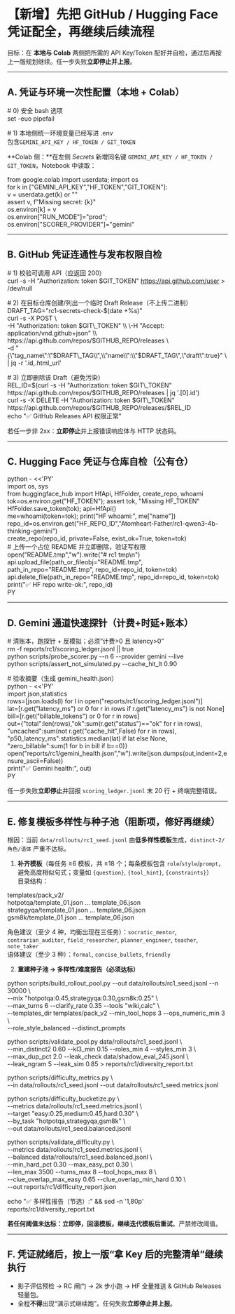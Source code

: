 # **【新增】先把 GitHub / Hugging Face 凭证配全，再继续后续流程**

目标：在 **本地与 Colab** 两侧把所需的 API Key/Token 配好并自检，通过后再按上一版规划继续。任一步失败**立即停止并上报**。

---

## **A. 凭证与环境一次性配置（本地 \+ Colab）**

\# 0\) 安全 bash 选项  
set \-euo pipefail

\# 1\) 本地侧统一环境变量已经写进 .env  
包含`GEMINI_API_KEY / HF_TOKEN / GIT_TOKEN`

\*\*Colab 侧：\*\*在左侧 *Secrets* 新增同名键 `GEMINI_API_KEY / HF_TOKEN / GIT_TOKEN`，Notebook 中读取：

from google.colab import userdata; import os  
for k in \["GEMINI\_API\_KEY","HF\_TOKEN","GIT\_TOKEN"\]:  
    v \= userdata.get(k) or ""  
    assert v, f"Missing secret: {k}"  
    os.environ\[k\] \= v  
os.environ\["RUN\_MODE"\]="prod"; os.environ\["SCORER\_PROVIDER"\]="gemini"

---

## **B. GitHub 凭证连通性与发布权限自检**

\# 1\) 校验可调用 API（应返回 200）  
curl \-s \-H "Authorization: token $GIT\_TOKEN" https://api.github.com/user \> /dev/null

\# 2\) 在目标仓库创建/列出一个临时 Draft Release（不上传二进制）  
DRAFT\_TAG="rc1-secrets-check-$(date \+%s)"  
curl \-s \-X POST \\  
  \-H "Authorization: token $GIT\_TOKEN" \\  
  \-H "Accept: application/vnd.github+json" \\  
  https://api.github.com/repos/$GITHUB\_REPO/releases \\  
  \-d "{\\"tag\_name\\":\\"$DRAFT\_TAG\\",\\"name\\":\\"$DRAFT\_TAG\\",\\"draft\\":true}" \\  
  | jq \-r '.id,.html\_url'

\# 3\) 立即删除该 Draft（避免污染）  
REL\_ID=$(curl \-s \-H "Authorization: token $GIT\_TOKEN" https://api.github.com/repos/$GITHUB\_REPO/releases | jq '.\[0\].id')  
curl \-s \-X DELETE \-H "Authorization: token $GIT\_TOKEN" https://api.github.com/repos/$GITHUB\_REPO/releases/$REL\_ID  
echo "✅ GitHub Releases API 权限正常"

若任一步非 2xx：**立即停止**并上报错误响应体与 HTTP 状态码。

---

## **C. Hugging Face 凭证与仓库自检（公有仓）**

python \- \<\<'PY'  
import os, sys  
from huggingface\_hub import HfApi, HfFolder, create\_repo, whoami  
tok=os.environ.get("HF\_TOKEN"); assert tok, "Missing HF\_TOKEN"  
HfFolder.save\_token(tok); api=HfApi()  
me=whoami(token=tok); print("HF whoami:", me\["name"\])  
repo\_id=os.environ.get("HF\_REPO\_ID","Atomheart-Father/rc1-qwen3-4b-thinking-gemini")  
create\_repo(repo\_id, private=False, exist\_ok=True, token=tok)  
\# 上传一个占位 README 并立即删除，验证写权限  
open("README.tmp","w").write("\# rc1 tmp\\n")  
api.upload\_file(path\_or\_fileobj="README.tmp", path\_in\_repo="README.tmp", repo\_id=repo\_id, token=tok)  
api.delete\_file(path\_in\_repo="README.tmp", repo\_id=repo\_id, token=tok)  
print("✅ HF repo write-ok:", repo\_id)  
PY

---

## **D. Gemini 通道快速探针（计费+时延+账本）**

\# 清账本，跑探针 \+ 反模拟；必须“计费\>0 且 latency\>0”  
rm \-f reports/rc1/scoring\_ledger.jsonl || true  
python scripts/probe\_scorer.py \--n 6 \--provider gemini \--live  
python scripts/assert\_not\_simulated.py \--cache\_hit\_lt 0.90

\# 验收摘要（生成 gemini\_health.json）  
python \- \<\<'PY'  
import json,statistics  
rows=\[json.loads(l) for l in open("reports/rc1/scoring\_ledger.jsonl")\]  
lat=\[r.get("latency\_ms") or 0 for r in rows if r.get("latency\_ms") is not None\]  
bill=\[r.get("billable\_tokens") or 0 for r in rows\]  
out={"total":len(rows),"ok":sum(r.get("status")=="ok" for r in rows),  
     "uncached":sum(not r.get("cache\_hit",False) for r in rows),  
     "p50\_latency\_ms":statistics.median(lat) if lat else None,  
     "zero\_billable":sum(1 for b in bill if b==0)}  
open("reports/rc1/gemini\_health.json","w").write(json.dumps(out,indent=2,ensure\_ascii=False))  
print("✅ Gemini health:", out)  
PY

任一步失败**立即停止**并回报 `scoring_ledger.jsonl` 末 20 行 \+ 终端完整错误。

---

## **E. 修复模板多样性与种子池（阻断项，修好再继续）**

根因：当前 `data/rollouts/rc1_seed.jsonl` 由**低多样性模板**生成，`distinct-2/角色/语体` 严重不达标。

1. **补齐模板**（每任务 ≥6 模板，共 ≥18 个；每条模板包含 `role`/`style`/`prompt`，避免高度相似句式；变量如 `{question}`, `{tool_hint}`, `{constraints}`）  
   目录结构：

templates/pack\_v2/  
  hotpotqa/template\_01.json ... template\_06.json  
  strategyqa/template\_01.json ... template\_06.json  
  gsm8k/template\_01.json ... template\_06.json

角色建议（至少 4 种，均衡出现在三任务）：`socratic_mentor`, `contrarian_auditor`, `field_researcher`, `planner_engineer`, `teacher`, `note_taker`  
语体建议（至少 3 种）：`formal`, `concise_bullets`, `friendly`

2. **重建种子池 → 多样性/难度报告（必须达标）**

python scripts/build\_rollout\_pool.py \--out data/rollouts/rc1\_seed.jsonl \--n 30000 \\  
  \--mix "hotpotqa:0.45,strategyqa:0.30,gsm8k:0.25" \\  
  \--max\_turns 6 \--clarify\_rate 0.35 \--tools "wiki,calc" \\  
  \--templates\_dir templates/pack\_v2 \--min\_tool\_hops 3 \--ops\_numeric\_min 3 \\  
  \--role\_style\_balanced \--distinct\_prompts

python scripts/validate\_pool.py data/rollouts/rc1\_seed.jsonl \\  
  \--min\_distinct2 0.60 \--kl3\_min 0.15 \--roles\_min 4 \--styles\_min 3 \\  
  \--max\_dup\_pct 2.0 \--leak\_check data/shadow\_eval\_245.jsonl \\  
  \--leak\_ngram 5 \--leak\_sim 0.85 \> reports/rc1/diversity\_report.txt

python scripts/difficulty\_metrics.py \\  
  \--in data/rollouts/rc1\_seed.jsonl \--out data/rollouts/rc1\_seed.metrics.jsonl

python scripts/difficulty\_bucketize.py \\  
  \--metrics data/rollouts/rc1\_seed.metrics.jsonl \\  
  \--target "easy:0.25,medium:0.45,hard:0.30" \\  
  \--by\_task "hotpotqa,strategyqa,gsm8k" \\  
  \--out data/rollouts/rc1\_seed.balanced.jsonl

python scripts/validate\_difficulty.py \\  
  \--metrics data/rollouts/rc1\_seed.metrics.jsonl \\  
  \--balanced data/rollouts/rc1\_seed.balanced.jsonl \\  
  \--min\_hard\_pct 0.30 \--max\_easy\_pct 0.30 \\  
  \--len\_max 3500 \--turns\_max 8 \--tool\_hops\_max 8 \\  
  \--clue\_overlap\_max\_easy 0.65 \--clue\_overlap\_min\_hard 0.10 \\  
  \--out reports/rc1/difficulty\_report.json

echo "✅ 多样性报告（节选）:" && sed \-n '1,80p' reports/rc1/diversity\_report.txt

**若任何阈值未达标：立即停，回滚模板，继续迭代模板后重试**。严禁修改阈值。

---

## **F. 凭证就绪后，按上一版“拿 Key 后的完整清单”继续执行**

* 影子评估预检 → RC 闸门 → 2k 步小跑 → HF 全量推送 & GitHub Releases 轻量包。  
* 全程**不得**出现“演示式继续跑”。任何失败**立即停止并上报**。

